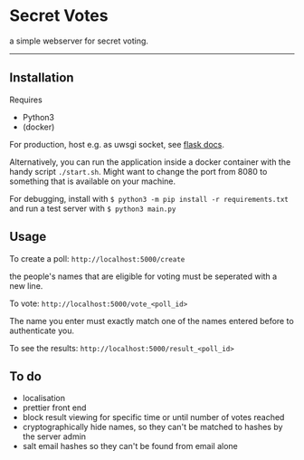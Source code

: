# Secret Votes

a simple webserver for secret voting.

---

## Installation

Requires
* Python3
* (docker)

For production, host e.g. as uwsgi socket, see [flask docs](https://flask.palletsprojects.com/en/1.1.x/deploying/uwsgi/).

Alternatively, you can run the application inside a docker container with the handy script `./start.sh`. Might want to change the port from 8080 to something that is available on your machine.

For debugging, install with
`$ python3 -m pip install -r requirements.txt`
and run a test server with 
`$ python3 main.py`

## Usage

To create a poll:
`http://localhost:5000/create`

the people's names that are eligible for voting must be seperated with a new line.

To vote:
`http://localhost:5000/vote_<poll_id>`

The name you enter must exactly match one of the names entered before to authenticate you.

To see the results:
`http://localhost:5000/result_<poll_id>`

## To do
* localisation
* prettier front end
* block result viewing for specific time or until number of votes reached
* cryptographically hide names, so they can't be matched to hashes by the server admin
* salt email hashes so they can't be found from email alone